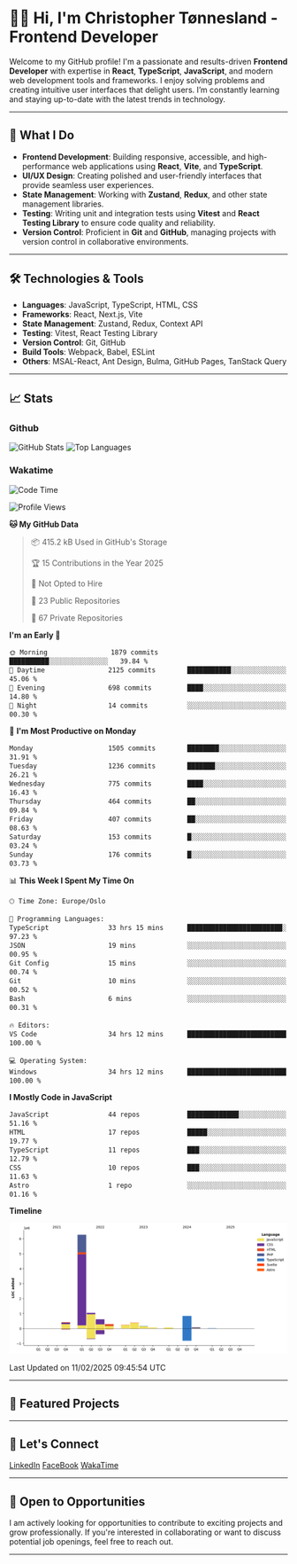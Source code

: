 
# 👨‍💻 Hi, I'm Christopher Tønnesland - Frontend Developer

Welcome to my GitHub profile! I'm a passionate and results-driven **Frontend Developer** with expertise in **React**, **TypeScript**, **JavaScript**, and modern web development tools and frameworks. I enjoy solving problems and creating intuitive user interfaces that delight users. I’m constantly learning and staying up-to-date with the latest trends in technology.

---

## 🌟 What I Do

- **Frontend Development**: Building responsive, accessible, and high-performance web applications using **React**, **Vite**, and **TypeScript**.
- **UI/UX Design**: Creating polished and user-friendly interfaces that provide seamless user experiences.
- **State Management**: Working with **Zustand**, **Redux**, and other state management libraries.
- **Testing**: Writing unit and integration tests using **Vitest** and **React Testing Library** to ensure code quality and reliability.
- **Version Control**: Proficient in **Git** and **GitHub**, managing projects with version control in collaborative environments.

---

## 🛠 Technologies & Tools

- **Languages**: JavaScript, TypeScript, HTML, CSS
- **Frameworks**: React, Next.js, Vite
- **State Management**: Zustand, Redux, Context API
- **Testing**: Vitest, React Testing Library
- **Version Control**: Git, GitHub
- **Build Tools**: Webpack, Babel, ESLint
- **Others**: MSAL-React, Ant Design, Bulma, GitHub Pages, TanStack Query

---

## 📈 Stats

### Github

![GitHub Stats](https://github-readme-stats.vercel.app/api?username=christonn93&layout=compact&show_icons=true&theme=dark)
![Top Languages](https://github-readme-stats.vercel.app/api/top-langs/?username=christonn93&layout=compact&show_icons=true&theme=dark)

### Wakatime
<!--START_SECTION:waka-->
![Code Time](http://img.shields.io/badge/Code%20Time-995%20hrs%2030%20mins-blue)

![Profile Views](http://img.shields.io/badge/Profile%20Views-35-blue)

**🐱 My GitHub Data** 

> 📦 415.2 kB Used in GitHub's Storage 
 > 
> 🏆 15 Contributions in the Year 2025
 > 
> 🚫 Not Opted to Hire
 > 
> 📜 23 Public Repositories 
 > 
> 🔑 67 Private Repositories 
 > 
**I'm an Early 🐤** 

```text
🌞 Morning                1879 commits        ██████████░░░░░░░░░░░░░░░   39.84 % 
🌆 Daytime                2125 commits        ███████████░░░░░░░░░░░░░░   45.06 % 
🌃 Evening                698 commits         ████░░░░░░░░░░░░░░░░░░░░░   14.80 % 
🌙 Night                  14 commits          ░░░░░░░░░░░░░░░░░░░░░░░░░   00.30 % 
```
📅 **I'm Most Productive on Monday** 

```text
Monday                   1505 commits        ████████░░░░░░░░░░░░░░░░░   31.91 % 
Tuesday                  1236 commits        ███████░░░░░░░░░░░░░░░░░░   26.21 % 
Wednesday                775 commits         ████░░░░░░░░░░░░░░░░░░░░░   16.43 % 
Thursday                 464 commits         ██░░░░░░░░░░░░░░░░░░░░░░░   09.84 % 
Friday                   407 commits         ██░░░░░░░░░░░░░░░░░░░░░░░   08.63 % 
Saturday                 153 commits         █░░░░░░░░░░░░░░░░░░░░░░░░   03.24 % 
Sunday                   176 commits         █░░░░░░░░░░░░░░░░░░░░░░░░   03.73 % 
```


📊 **This Week I Spent My Time On** 

```text
🕑︎ Time Zone: Europe/Oslo

💬 Programming Languages: 
TypeScript               33 hrs 15 mins      ████████████████████████░   97.23 % 
JSON                     19 mins             ░░░░░░░░░░░░░░░░░░░░░░░░░   00.95 % 
Git Config               15 mins             ░░░░░░░░░░░░░░░░░░░░░░░░░   00.74 % 
Git                      10 mins             ░░░░░░░░░░░░░░░░░░░░░░░░░   00.52 % 
Bash                     6 mins              ░░░░░░░░░░░░░░░░░░░░░░░░░   00.31 % 

🔥 Editors: 
VS Code                  34 hrs 12 mins      █████████████████████████   100.00 % 

💻 Operating System: 
Windows                  34 hrs 12 mins      █████████████████████████   100.00 % 
```

**I Mostly Code in JavaScript** 

```text
JavaScript               44 repos            █████████████░░░░░░░░░░░░   51.16 % 
HTML                     17 repos            █████░░░░░░░░░░░░░░░░░░░░   19.77 % 
TypeScript               11 repos            ███░░░░░░░░░░░░░░░░░░░░░░   12.79 % 
CSS                      10 repos            ███░░░░░░░░░░░░░░░░░░░░░░   11.63 % 
Astro                    1 repo              ░░░░░░░░░░░░░░░░░░░░░░░░░   01.16 % 
```



**Timeline**

![Lines of Code chart](https://raw.githubusercontent.com/Christonn93/Christonn93/main/assets/bar_graph.png)


 Last Updated on 11/02/2025 09:45:54 UTC
<!--END_SECTION:waka-->
---

## 🚀 Featured Projects

---

## 💬 Let's Connect

[LinkedIn]()
[FaceBook]()
[WakaTime](https://wakatime.com/@Christonn93)

---

## 💼 Open to Opportunities

I am actively looking for opportunities to contribute to exciting projects and grow professionally. If you're interested in collaborating or want to discuss potential job openings, feel free to reach out.

---


